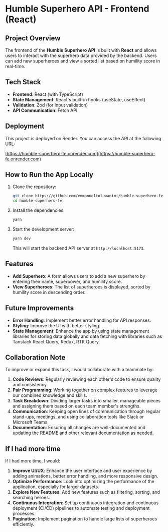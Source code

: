 # Humble Superhero API - Frontend (React)

## Project Overview
The frontend of the **Humble Superhero API** is built with **React** and allows users to interact with the superhero data provided by the backend. Users can add new superheroes and view a sorted list based on humility score in real-time.

## Tech Stack
- **Frontend**: React (with TypeScript)
- **State Management**: React's built-in hooks (useState, useEffect)
- **Validation**: Zod (for input validation)
- **API Communication**: Fetch API

## Deployment
This project is deployed on Render. You can access the API at the following URL:

[https://humble-superhero-fe.onrender.com](https://humble-superhero-fe.onrender.com)

## How to Run the App Locally

1. Clone the repository:
   ```bash
   git clone https://github.com/emmanueltoluwanimi/humble-superhero-fe.git
   cd humble-superhero-fe
   ```

2. Install the dependencies:
   ```bash
   yarn
   ```

3. Start the development server:
   ```bash
   yarn dev
   ```
   This will start the backend API server at `http://localhost:5173`.

## Features
- **Add Superhero**: A form allows users to add a new superhero by entering their name, superpower, and humility score.
- **View Superheroes**: The list of superheroes is displayed, sorted by humility score in descending order.
  
## Future Improvements
- **Error Handling**: Implement better error handling for API responses.
- **Styling**: Improve the UI with better styling.
- **State Management**: Enhance the app by using state management libraries for storing data globally and data fetching with libraries such as Tanstack React Query, Redux, RTK Query.

## Collaboration Note

To improve or expand this task, I would collaborate with a teammate by:
1. **Code Reviews**: Regularly reviewing each other's code to ensure quality and consistency.
2. **Pair Programming**: Working together on complex features to leverage our combined knowledge and skills.
3. **Task Breakdown**: Dividing larger tasks into smaller, manageable pieces and assigning them based on each team member's strengths.
4. **Communication**: Keeping open lines of communication through regular stand-ups, meetings, and using collaboration tools like Slack or Microsoft Teams.
5. **Documentation**: Ensuring all changes are well-documented and updating the README and other relevant documentation as needed.

## If I had more time

If I had more time, I would:
1. **Improve UI/UX**: Enhance the user interface and user experience by adding animations, better error handling, and more responsive design.
3. **Optimize Performance**: Look into optimizing the performance of the application, especially for larger datasets.
4. **Explore New Features**: Add new features such as filtering, sorting, and searching heroes.
7. **Continuous Integration**: Set up continuous integration and continuous deployment (CI/CD) pipelines to automate testing and deployment processes.
8. **Pagination**: Implement pagination to handle large lists of superheroes efficiently.